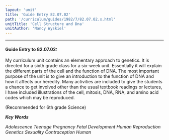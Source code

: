 ```yaml
---
layout: 'unit'
title: 'Guide Entry 82.07.02'
path: '/curriculum/guides/1982/7/82.07.02.x.html'
unitTitle: 'Cell Structure and Dna'
unitAuthor: 'Nancy Wyskiel'
---
```


<body>
<hr/>
 <h4>
  Guide Entry to 82.07.02:
 </h4>
 My curriculum unit contains an elementary approach to genetics.  It is directed for a sixth grade class for a six-week unit.  Essentially it will explain the different parts of the cell and the function of DNA. The most important purpose of the unit is to give an introduction to the function of DNA and how it affects our heredity.  Many activities are included to give the students a chance to get involved other than the usual textbook readings or lectures, I have included illustrations of the cell, mitosis, DNA, RNA, and amino acid codes which may be reproduced.
 <p>
  (Recommended for 6th grade Science)
 </p>
<p>
  <b>
   <i>
    Key Words
   </i>
  </b>
  <br/>
 </p>
 <p>
  <i>
   Adolescence Teenage Pregnancy Fetal Development Human Reproduction Genetics Sexuality Contraception Human
  </i>
 </p>

</body>
